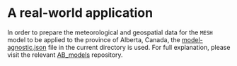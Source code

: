 # A real-world application
In order to prepare the meteorological and geospatial data for the `MESH`
model to be applied to the province of Alberta, Canada, the
[model-agnostic.json](./model-agnostic.json) file in the current directory
is used. For full explanation, please visit the relevant [AB_models](https://github.com/kasra-keshavarz/AB_models) repository.
